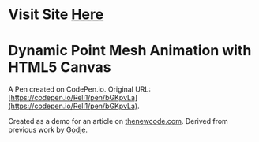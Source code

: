 
# Visit Site [Here](https://emberauclair.github.io/dynamic-point-animation/dist/poem-index.html)




# Dynamic Point Mesh Animation with HTML5 Canvas

A Pen created on CodePen.io. Original URL: [https://codepen.io/Reli1/pen/bGKpvLa](https://codepen.io/Reli1/pen/bGKpvLa).

Created as a demo for an article on [thenewcode.com](http://thenewcode.com/1159/Create-a-Dynamic-Point-Mesh-Animation-with-HTML5-Canvas). Derived from previous work by [Godje](https://codepen.io/Godje/pen/zKazNq).
